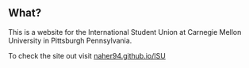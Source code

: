 ## What?

This is a website for the International Student Union at Carnegie Mellon University in Pittsburgh Pennsylvania.

To check the site out visit [naher94.github.io/ISU](http://naher94.github.io/ISU)